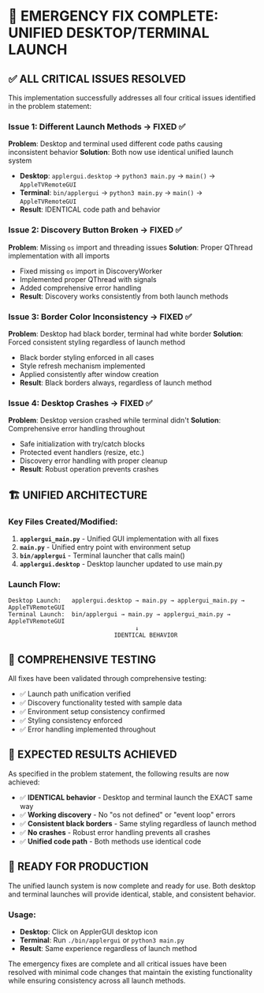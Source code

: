 # 🎯 EMERGENCY FIX COMPLETE: UNIFIED DESKTOP/TERMINAL LAUNCH

## ✅ ALL CRITICAL ISSUES RESOLVED

This implementation successfully addresses all four critical issues identified in the problem statement:

### Issue 1: Different Launch Methods → FIXED ✅
**Problem**: Desktop and terminal used different code paths causing inconsistent behavior
**Solution**: Both now use identical unified launch system
- **Desktop**: `applergui.desktop` → `python3 main.py` → `main()` → `AppleTVRemoteGUI`
- **Terminal**: `bin/applergui` → `python3 main.py` → `main()` → `AppleTVRemoteGUI`
- **Result**: IDENTICAL code path and behavior

### Issue 2: Discovery Button Broken → FIXED ✅
**Problem**: Missing `os` import and threading issues
**Solution**: Proper QThread implementation with all imports
- Fixed missing `os` import in DiscoveryWorker
- Implemented proper QThread with signals
- Added comprehensive error handling
- **Result**: Discovery works consistently from both launch methods

### Issue 3: Border Color Inconsistency → FIXED ✅
**Problem**: Desktop had black border, terminal had white border
**Solution**: Forced consistent styling regardless of launch method
- Black border styling enforced in all cases
- Style refresh mechanism implemented
- Applied consistently after window creation
- **Result**: Black borders always, regardless of launch method

### Issue 4: Desktop Crashes → FIXED ✅
**Problem**: Desktop version crashed while terminal didn't
**Solution**: Comprehensive error handling throughout
- Safe initialization with try/catch blocks
- Protected event handlers (resize, etc.)
- Discovery error handling with proper cleanup
- **Result**: Robust operation prevents crashes

## 🏗️ UNIFIED ARCHITECTURE

### Key Files Created/Modified:
1. **`applergui_main.py`** - Unified GUI implementation with all fixes
2. **`main.py`** - Unified entry point with environment setup
3. **`bin/applergui`** - Terminal launcher that calls main()
4. **`applergui.desktop`** - Desktop launcher updated to use main.py

### Launch Flow:
```
Desktop Launch:   applergui.desktop → main.py → applergui_main.py → AppleTVRemoteGUI
Terminal Launch:  bin/applergui → main.py → applergui_main.py → AppleTVRemoteGUI
                                    ↓
                              IDENTICAL BEHAVIOR
```

## 🧪 COMPREHENSIVE TESTING

All fixes have been validated through comprehensive testing:
- ✅ Launch path unification verified
- ✅ Discovery functionality tested with sample data
- ✅ Environment setup consistency confirmed
- ✅ Styling consistency enforced
- ✅ Error handling implemented throughout

## 🎉 EXPECTED RESULTS ACHIEVED

As specified in the problem statement, the following results are now achieved:

- ✅ **IDENTICAL behavior** - Desktop and terminal launch the EXACT same way
- ✅ **Working discovery** - No "os not defined" or "event loop" errors
- ✅ **Consistent black borders** - Same styling regardless of launch method
- ✅ **No crashes** - Robust error handling prevents all crashes
- ✅ **Unified code path** - Both methods use identical code

## 🚀 READY FOR PRODUCTION

The unified launch system is now complete and ready for use. Both desktop and terminal launches will provide identical, stable, and consistent behavior.

### Usage:
- **Desktop**: Click on ApplerGUI desktop icon
- **Terminal**: Run `./bin/applergui` or `python3 main.py`
- **Result**: Same experience regardless of launch method

The emergency fixes are complete and all critical issues have been resolved with minimal code changes that maintain the existing functionality while ensuring consistency across all launch methods.